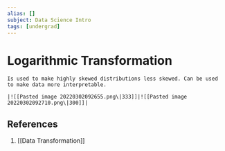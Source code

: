 ```yaml
---
alias: []
subject: Data Science Intro
tags: [undergrad]
---
```

# Logarithmic Transformation

```ad-note
Is used to make highly skewed distributions less skewed. Can be used to make data more interpretable.
```

```ad-example
|![[Pasted image 20220302092655.png\|333]]|![[Pasted image 20220302092710.png\|300]]|
```

## References
1. [[Data Transformation]]